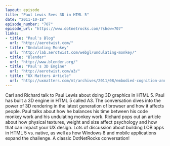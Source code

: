 ```yaml
---
layout: episode
title: "Paul Lewis Sees 3D in HTML 5"
date: "2011-10-18"
episode_number: "707"
episode_url: "https://www.dotnetrocks.com/?show=707"
links:
- title: "Paul's Blog"
  url: "http://aerotwist.com/"
- title: "Undulating Monkey"
  url: "http://lab.aerotwist.com/webgl/undulating-monkey/"
- title: "Blender"
  url: "http://www.blender.org/"
- title: "Paul's 3D Engine"
  url: "http://aerotwist.com/a3/"
- title: "UX Matters Article"
  url: "http://uxmatters.com/mt/archives/2011/08/embodied-cognition-and-how-it-affects-judgment-and-decision-making.php"
---
```


Carl and Richard talk to Paul Lewis about doing 3D graphics in HTML 5. Paul has built a 3D engine in HTML 5 called A3. The conversation dives into the power of 3D rendering in the latest generation of browser and how it affects people. Paul talks about how he balances his time between his code monkey work and his undulating monkey work. Richard pops out an article about how physical textures, weight and size affect psychology and how that can impact your UX design. Lots of discussion about building LOB apps in HTML 5 vs. native, as well as how Windows 8 and mobile applications expand the challenge. A classic DotNetRocks conversation!
